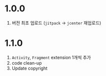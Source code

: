 # 1.0.0
1. 버전 최초 업로드 (`jitpack` -> `jcenter` 재업로드)

# 1.1.0
1. `Activity`, `Fragment` extension 1개씩 추가
2. code clean-up
3. Update copyright
